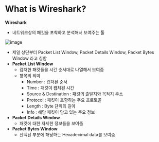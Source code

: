 # What is Wireshark?

**Wireshark**

- 네트워크상의 패킷을 포착하고 분석해서 보여주는 툴

![image](https://user-images.githubusercontent.com/55044278/93714687-6c166400-fb9f-11ea-9b2d-577300bc2470.png)

- 제일 상단부터 Packet List Window, Packet Details Window, Packet Bytes Window 라고 칭함
- **Packet List Window**
  - 캡처한 패킷들을 시간 순서대로 나열해서 보여줌
  - 항목의 의미
    - Number : 캡처된 순서
    - Time : 패킷이 캡처된 시간
    - Source & Destination : 패킷의 출발지와 목적지 주소
    - Protocol : 패킷이 포함하는 주요 프로토콜
    - Length : Byte 단위의 길이
    - Info : 해당 패킷이 담고 있는 주요 정보
- **Packet Details Window**
  - 패킷에 대한 자세한 정보들을 보여줌
- **Packet Bytes Window**
  - 선택된 부분에 해당하는 Hexadecimal data를 보여줌
